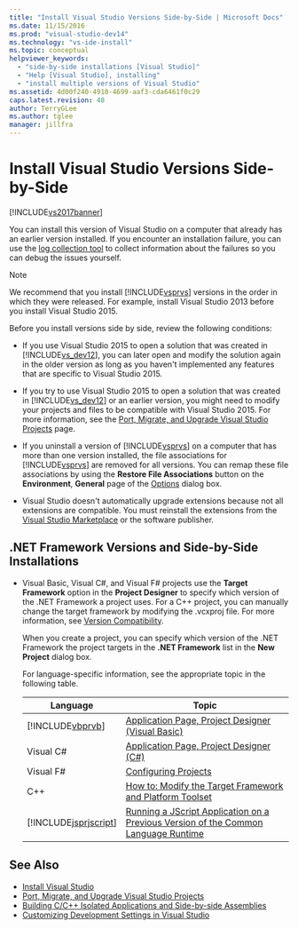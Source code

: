 ```yaml
---
title: "Install Visual Studio Versions Side-by-Side | Microsoft Docs"
ms.date: 11/15/2016
ms.prod: "visual-studio-dev14"
ms.technology: "vs-ide-install"
ms.topic: conceptual
helpviewer_keywords:
  - "side-by-side installations [Visual Studio]"
  - "Help [Visual Studio], installing"
  - "install multiple versions of Visual Studio"
ms.assetid: 4d00f240-4910-4699-aaf3-cda6461f0c29
caps.latest.revision: 48
author: TerryGLee
ms.author: tglee
manager: jillfra
---
```

# Install Visual Studio Versions Side-by-Side
[!INCLUDE[vs2017banner](../includes/vs2017banner.md)]

You can install this version of Visual Studio on a computer that already has an earlier version installed. If you encounter an installation failure, you can use the [log collection tool](http://go.microsoft.com/fwlink/?LinkId=262077) to collect information about the failures so you can debug the issues yourself.

> [!NOTE]
> We recommend that you install [!INCLUDE[vsprvs](../includes/vsprvs-md.md)] versions in the order in which they were released. For example, install Visual Studio 2013 before you install Visual Studio 2015.

 Before you install versions side by side, review the following conditions:

- If you use Visual Studio 2015 to open a solution that was created in [!INCLUDE[vs_dev12](../includes/vs-dev12-md.md)], you can later open and modify the solution again in the older version as long as you haven't implemented any features that are specific to Visual Studio 2015.

- If you try to use Visual Studio 2015 to open a solution that was created in [!INCLUDE[vs_dev12](../includes/vs-dev12-md.md)] or an earlier version, you might need to modify your projects and files to be compatible with Visual Studio 2015. For more information, see the [Port, Migrate, and Upgrade Visual Studio Projects](/visualstudio/porting/port-migrate-and-upgrade-visual-studio-projects?view=vs-2015) page.

- If you uninstall a version of [!INCLUDE[vsprvs](../includes/vsprvs-md.md)] on a computer that has more than one version installed, the file associations for [!INCLUDE[vsprvs](../includes/vsprvs-md.md)] are removed for all versions. You can remap these file associations by using the **Restore File Associations** button on the **Environment**, **General** page of the [Options](../ide/reference/general-environment-options-dialog-box.md) dialog box.

- Visual Studio doesn't automatically upgrade extensions because not all extensions are compatible. You must reinstall the extensions from the [Visual Studio Marketplace](http://go.microsoft.com/fwlink/?LinkId=178891) or the software publisher.

## .NET Framework Versions and Side-by-Side Installations

- Visual Basic, Visual C#, and Visual F# projects use the **Target Framework** option in the **Project Designer** to specify which version of the .NET Framework a project uses. For a C++ project, you can manually change the target framework by modifying the .vcxproj file. For more information, see [Version Compatibility](http://msdn.microsoft.com/library/2f25e522-456a-48c3-8a53-e5f39275649f).

     When you create a project, you can specify which version of the .NET Framework the project targets in the **.NET Framework** list in the **New Project** dialog box.

     For language-specific information, see the appropriate topic in the following table.

    |Language|Topic|
    |--------------|-----------|
    |[!INCLUDE[vbprvb](../includes/vbprvb-md.md)]|[Application Page, Project Designer (Visual Basic)](../ide/reference/application-page-project-designer-visual-basic.md)|
    |Visual C#|[Application Page, Project Designer (C#)](../ide/reference/application-page-project-designer-csharp.md)|
    |Visual F#|[Configuring Projects](http://msdn.microsoft.com/library/a1489abb-6294-4f8f-b71f-2cb126393526)|
    |C++|[How to: Modify the Target Framework and Platform Toolset](http://msdn.microsoft.com/library/031b1d54-e6e1-4da7-9868-3e75a87d9ffe)|
    |[!INCLUDE[jsprjscript](../includes/jsprjscript-md.md)]|[Running a JScript Application on a Previous Version of the Common Language Runtime](http://msdn.microsoft.com/bbea51b5-ac03-4e6c-b9a6-f487ef63eda5)|

## See Also

- [Install Visual Studio](../install/install-visual-studio-2015.md)
- [Port, Migrate, and Upgrade Visual Studio Projects](/visualstudio/porting/port-migrate-and-upgrade-visual-studio-projects?view=vs-2015)
- [Building C/C++ Isolated Applications and Side-by-side Assemblies](http://msdn.microsoft.com/library/9465904e-76f7-48bd-bb3f-c55d8f1699b6)
- [Customizing Development Settings in Visual Studio](http://msdn.microsoft.com/22c4debb-4e31-47a8-8f19-16f328d7dcd3)